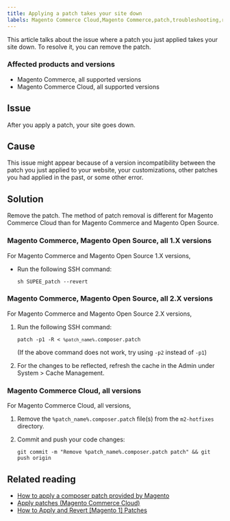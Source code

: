 ```yaml
---
title: Applying a patch takes your site down 
labels: Magento Commerce Cloud,Magento Commerce,patch,troubleshooting,remove patch
---
```


This article talks about the issue where a patch you just applied takes your site down. To resolve it, you can remove the patch.

### Affected products and versions

* Magento Commerce, all supported versions
* Magento Commerce Cloud, all supported versions

## Issue

After you apply a patch, your site goes down.

## Cause

This issue might appear because of a version incompatibility between the patch you just applied to your website, your customizations, other patches you had applied in the past, or some other error.

## Solution

Remove the patch. The method of patch removal is different for Magento Commerce Cloud than for Magento Commerce and Magento Open Source.

### Magento Commerce, Magento Open Source, all 1.X versions

For Magento Commerce and Magento Open Source 1.X versions, 

* Run the following SSH command:
    
    <pre><code class="language-git">sh SUPEE_patch --revert</code></pre>
    
    

### Magento Commerce, Magento Open Source, all 2.X versions

For Magento Commerce and Magento Open Source 2.X versions, 

1. Run the following SSH command:
    
    <pre><code class="language-git">patch -p1 -R &lt; <code>%patch_name%</code>.composer.patch</code></pre>
    
    (If the above command does not work, try using `` -p2 `` instead of `` -p1 ``)
1. For the changes to be reflected, refresh the cache in the Admin under System > Cache Management.

### Magento Commerce Cloud, all versions

For Magento Commerce Cloud, all versions,

1. Remove the `` %patch_name%.composer.patch `` file(s) from the `` m2-hotfixes `` directory.
1. Commit and push your code changes:
    
    
    
    <pre><code class="language-git">git commit -m "Remove %patch_name%.composer.patch patch" &amp;&amp; git push origin</code></pre>
    
    

 

## Related reading

* [How to apply a composer patch provided by Magento](https://support.magento.com/hc/en-us/articles/360028367731)
* [Apply patches (Magento Commerce Cloud)](https://devdocs.magento.com/guides/v2.3/cloud/project/project-patch.html)
* [How to Apply and Revert \[Magento 1\] Patches](https://devdocs.magento.com/guides/m1x/other/ht_install-patches.html)